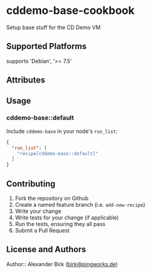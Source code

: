 # cddemo-base-cookbook

Setup base stuff for the CD Demo VM

## Supported Platforms
supports 'Debian', '>= 7.5'

## Attributes

## Usage

### cddemo-base::default

Include `cddemo-base` in your node's `run_list`:

```json
{
  "run_list": [
    "recipe[cddemo-base::default]"
  ]
}
```

## Contributing

1. Fork the repository on Github
2. Create a named feature branch (i.e. `add-new-recipe`)
3. Write your change
4. Write tests for your change (if applicable)
5. Run the tests, ensuring they all pass
6. Submit a Pull Request

## License and Authors

Author:: Alexander Birk (birk@pingworks.de)

